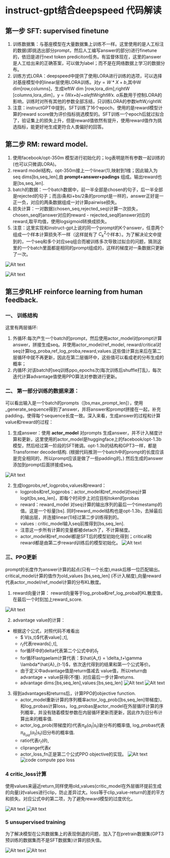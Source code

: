 # instruct-gpt结合deepspeed 代码解读

## 第一步 SFT: supervised finetune
1. 训练数据集：与基座模型在大量数据集上训练不一样。这里使用的是人工标注的数据(即挑选出部分prompt，然后人工编写answer的部分)进行finetune的，依旧是进行next token prediciton任务。有监督体现在，这里的answer是人工给出来的正确答案，可以做为label；而不是在网络数据上学习的数据分布。
2. 训练方式LORA：deepspeed中提供了使用LORA进行训练的选项，可以选择对基座模型中的linear层使用LORA训练。对$y = W*X+b$,其中W dim[row,columns]，生成leftW dim [row,lora_dim],rightW [columns,lora_dim]，y = (W*x+b)+$\alpha$*leftW*rightW*x. $\alpha$系数用于控制LORA的影响，训练时对所有其他的参数全部冻结，只训练LORA的参数leftW,rightW.
3. 注意：instructGPT中提到，SFT训练了16个epoch，使用的是reward模型计算的reward score做为评价指标挑选模型的。SFT训练一个epoch后就过拟合了，验证集上的损失上升，但是reward值依然有提升，使用reward值作为挑选指标，能更好地生成更符合人类偏好的回答。

## 第二步 RM: reward model.
1. 使用facebook/opt-350m 模型进行初始化的；log表明是所有参数一起训练的(也可以只微调LORA)。
2. reward model结构，opt-350m接上一个linear(1),映射到1维；因此输入为seq dims[bs,seq_len],由 __prompt+answer+padings__ 组成。输出reward也是[bs,seq_len].
3. batch的数据：一个batch数据中，前一半全部是chosen的句子，后一半全部是rejected的句子；而且i条和i+bs/2条的prompt是一样的，answer正好是一正一负，对应的两条数据组成一对计算pairwise损失。
4. 损失计算：一对数据(chosen_seq,rejected_seq)计算一次损失，chosen_seq的answer对应的reward - rejected_seq的answer对应的reward,取平均值，使用logsigmoid转换成损失。
5. 注意：这里实现和instruct-gpt上说的同一个prompt的K个answer，任意两个组成一个样本计算损失不一样（这样就有了 $C_k^{2}$个样本）。为了解决论文中提到的，一个seq和多个对应seq组合而被训练多次导致过拟合的问题，猜测这里的一个batch里面都是相同的prompt组成的，这样的梯度对一条数据只更新了一次。

![Alt text](image-13.png)

![Alt text](image-14.png)

## 第三步RLHF reinforce learning from human feedback. 
### 一、 训练结构
这里有两层循环:
1. 外循环:每次产生一个batch的prompt，然后使用actor_model对prompt计算answer，拼接生成seq。并使用actor_model/ref_model, reward/critical对seq计算log_proba,ref_log_proba,reward,values.这些值计算出来后在第二层循环中就不再更新，因此在第二层循环中，这些值可以看成老的分布生成的概率；
2. 内循环:对该batch的seq训练ppo_epochs次(每次训练后shuffle打乱)，每次迭代计算advantage值使用PPO算法对参数进行更新。

### 二、 第一部分训练的数据来源：
可以看出输入是一个batch的prompts（[bs,max_prompt_len]），使用_generate_sequence得到了answer，并将answer和prompt拼接在一起，补充padding，使得每个sequence长度一致。深入来看，生成answer的过程和计算value和reward的过程：

1. 生成answer：使用 __actor_model__ 对prompts 生成answer，并不计入梯度计算和更新，这里使用的actor_model是huggingface上的facebook/opt-1.3b模型，然后经过第一阶段的SFT微调。opt-1.3b的结构和GPT3一样，都是Transformer decoder结构. (根据代码推测一个batch中的prompt的长度应该是完全相同的，所以prompt应该是做了一些padding的。) 然后生成的answer添加到prompt后面拼接成seq。

![Alt text](image-2.png)

2. 生成logprobs,ref_logprobs,values和reward： 
    - logprobs和ref_logprobs：actor_model和ref_model对seq计算logit[bs,seq_len]，即每个时间步上对应目标token的probas
    - reward：reward_model 对seq计算的输出序列的最后一个timestamp的值。这是一个标量[bs]. 同时reward_model结构也是opt-1.3b，去掉最后的输出层，并连接linear(1)经过第二步训练得到的。
    - values : critic_model输入seq前推得到[bs,seq_len].
    - 注意这一步所有计算的变量都被detach了，不计算梯度。
    - actor_model和ref_model都是SFT后的模型初始化得到；critical和reward都是由第二步reward训练后的模型初始化。
    ![Alt text](image.png) 


### 三、PPO更新
prompt的长度作为answer计算的起点(只有一个长度),mask后移一位匹配输出。critical_model计算的值作为old_values [bs,seq_len] (不计入梯度),向量reward代表actor_model/ref_model计算的分布KL散度。
1. reward向量计算：
    reward向量等于log_proba和ref_log_proba的KL散度值，在最后一个时刻加上reward_score.

![Alt text](image-9.png)

2. advantage value的计算： 
 - 根据这个公式，对照代码不难看出
    - $ V(s_t)$代表value[:,t],
    - $r_t$代表rewards[:,t],
    - for循环中的delta代表第二个公式中的$\delta_t$
    - for循环lastgaelam计算代表：$\hat{A_t} = \delta_t+\gamma \lambda*\hat{A}_{t-1}$，依次迭代得到的结果和第一个公式等价。
    - 由于定义中advantage值是return值减去 value值，所以return由advantage + value获得(不懂). 对应最后一步计算returns.
    - advantage dims:[bs,seq_len],values:[bs,seq_len]
![Alt text](image-4.png)
![Alt text](image-5.png)

3. 得到advantages和returns后，计算PPO的objective function.
    - actor_model重新计算的序列概率actor_log_prob([bs,seq_len]带梯度)，和log_probas计算loss，log_probas是actor_model在外层循环计算的序列概率，并没有随着模型参数在内层循环更新而更新，因此作为旧分布计算出来的概率值.
    - actor_log_prob(带梯度的)代表$\pi_{\theta}(\alpha_t|s_t)$新分布的概率值, log_probas代表$\pi_{\theta_{old}}(\alpha_t|s_t)$旧分布的概率值.
    - ratio代表$r_{t}(\theta)$,
    - cliprange代表$\epsilon$
    - actor_loss_fn正是第二个公式PPO objective的实现。
    ![Alt text](image-7.png)
    ![code compute ppo loss](image-6.png)

### 4 critic_loss计算
使用values来逼近return,同样使用old_values(critic_model在外层循环提前生成的向量)对values进行clip，防止差异过大。loss等于clip_value-return的差的平方和损失。对应公式中的第二项，为了避免reward模型的过度优化。

![Alt text](image-10.png)
![Alt text](image-8.png)

### 5 unsupervised training
为了解决模型在公共数据集上的表现倒退的问题，加入了在pretrain数据集(GPT3预训练的数据集而不是SFT数据集)计算的损失值。

![Alt text](image-12.png)
![Alt text](image-11.png)
